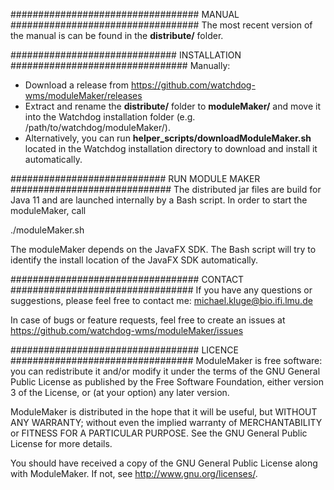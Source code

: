 ################################## MANUAL ##################################
The most recent version of the manual is can be found in the **distribute/** folder.

############################## INSTALLATION ################################
Manually:

- Download a release from https://github.com/watchdog-wms/moduleMaker/releases
- Extract and rename the **distribute/** folder to **moduleMaker/** and move it into the 
  Watchdog installation folder (e.g. /path/to/watchdog/moduleMaker/).
- Alternatively, you can run **helper_scripts/downloadModuleMaker.sh** located in
  the Watchdog installation directory to download and install it automatically.

############################ RUN MODULE MAKER #############################
The distributed jar files are build for Java 11 and are launched internally 
by a Bash script. In order to start the moduleMaker, call

./moduleMaker.sh

The moduleMaker depends on the JavaFX SDK. The Bash script will try 
to identify the install location of the JavaFX SDK automatically.

################################## CONTACT #################################
If you have any questions or suggestions, please feel free to contact me:
michael.kluge@bio.ifi.lmu.de

In case of bugs or feature requests, feel free to create an issues at
https://github.com/watchdog-wms/moduleMaker/issues

################################## LICENCE #################################
ModuleMaker is free software: you can redistribute it and/or modify
it under the terms of the GNU General Public License as published by
the Free Software Foundation, either version 3 of the License, or
(at your option) any later version.

ModuleMaker is distributed in the hope that it will be useful,
but WITHOUT ANY WARRANTY; without even the implied warranty of
MERCHANTABILITY or FITNESS FOR A PARTICULAR PURPOSE.  See the
GNU General Public License for more details.

You should have received a copy of the GNU General Public License
along with ModuleMaker.  If not, see <http://www.gnu.org/licenses/>.
